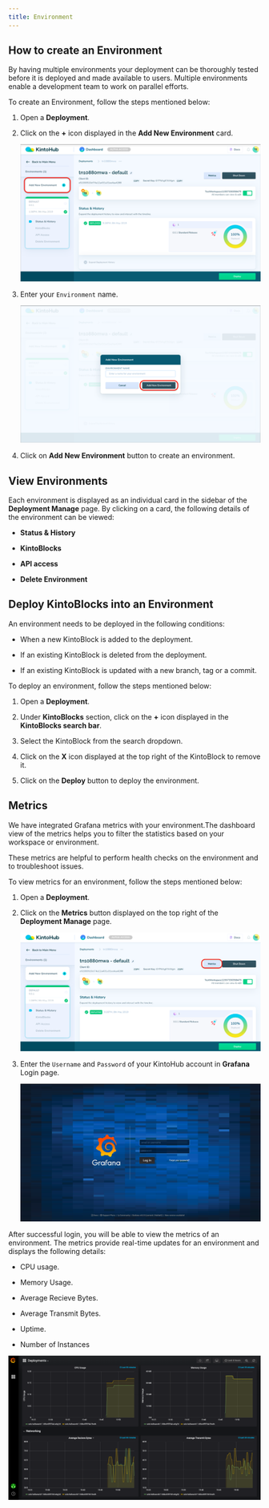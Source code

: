 ```yaml
---
title: Environment
---
```


## How to create an Environment

By having multiple environments your deployment can be thoroughly tested before it is deployed and made available to users. Multiple environments enable a development team to work on parallel efforts.

To create an Environment, follow the steps mentioned below:

1. Open a **Deployment**.

2. Click on the **+** icon displayed in the **Add New Environment** card.

    ![Screenshot](/docs/assets/add-new-env.png)
    
3. Enter your `Environment` name.

    ![Screenshot](/docs/assets/env-add-popup.png)

4. Click on **Add New Environment** button to create an environment.


## View Environments

Each environment is displayed as an individual card in the sidebar of the **Deployment Manage** page. By clicking on a card, the following details of the environment can be viewed:

- **Status & History**

- **KintoBlocks**

- **API access**

- **Delete Environment**


## Deploy KintoBlocks into an Environment

An environment needs to be deployed in the following conditions:

- When a new KintoBlock is added to the deployment.

- If an existing KintoBlock is deleted from the deployment.

- If an existing KintoBlock is updated with a new branch, tag or a commit.

To deploy an environment, follow the steps mentioned below:

1. Open a **Deployment**.

2. Under **KintoBlocks** section, click on the **+** icon displayed in the **KintoBlocks search bar**.

3. Select the KintoBlock from the search dropdown.

4. Click on the **X** icon displayed at the top right of the KintoBlock to remove it.

5. Click on the **Deploy** button to deploy the environment.


## Metrics

We have integrated Grafana metrics with your environment.The dashboard view of the metrics helps you to filter the statistics based on your workspace or environment.

These metrics are helpful to perform health checks on the environment and to troubleshoot issues.

To view metrics for an environment, follow the steps mentioned below:

1. Open a **Deployment**.

2. Click on the **Metrics** button displayed on the top right of the **Deployment Manage** page.

    ![Screenshot](/docs/assets/metrics-btn.png)

3. Enter the `Username` and `Password` of your KintoHub account in **Grafana** Login page.

    ![Screenshot](/docs/assets/grafana_login.png)

After successful login, you will be able to view the metrics of an environment. The metrics provide real-time updates for an environment and displays the following details:

- CPU usage.

- Memory Usage.

- Average Recieve Bytes.

- Average Transmit Bytes.

- Uptime.

- Number of Instances

![Screenshot](/docs/assets/grafana-metrics.png)
